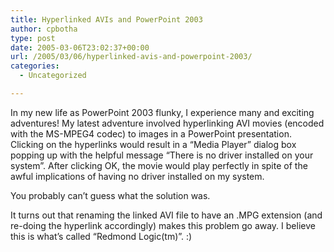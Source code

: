 ```yaml
---
title: Hyperlinked AVIs and PowerPoint 2003
author: cpbotha
type: post
date: 2005-03-06T23:02:37+00:00
url: /2005/03/06/hyperlinked-avis-and-powerpoint-2003/
categories:
  - Uncategorized

---
```

In my new life as PowerPoint 2003 flunky, I experience many and exciting adventures! My latest adventure involved hyperlinking AVI movies (encoded with the MS-MPEG4 codec) to images in a PowerPoint presentation. Clicking on the hyperlinks would result in a &#8220;Media Player&#8221; dialog box popping up with the helpful message &#8220;There is no driver installed on your system&#8221;. After clicking OK, the movie would play perfectly in spite of the awful implications of having no driver installed on my system.

You probably can&#8217;t guess what the solution was.

It turns out that renaming the linked AVI file to have an .MPG extension (and re-doing the hyperlink accordingly) makes this problem go away. I believe this is what&#8217;s called &#8220;Redmond Logic(tm)&#8221;. :)
